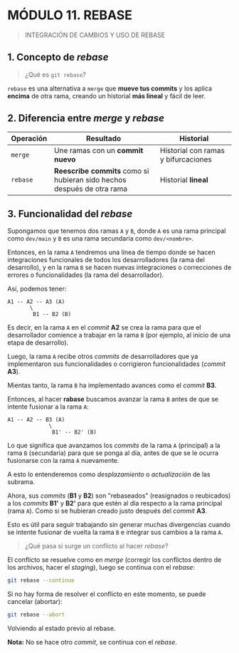 # MÓDULO 11. REBASE

> INTEGRACIÓN DE CAMBIOS Y USO DE REBASE

## 1. Concepto de *rebase*

> ¿Qué es `git rebase`?

`rebase` es una alternativa a `merge` que **mueve tus commits** y los aplica **encima** de otra rama, creando un historial **más lineal** y fácil de leer.

## 2. Diferencia entre *merge* y *rebase*

| Operación | Resultado                       | Historial         |
|-----------|----------------------------------|-------------------|
| `merge`   | Une ramas con un **commit nuevo** | Historial con ramas y bifurcaciones |
| `rebase`  | **Reescribe commits** como si hubieran sido hechos después de otra rama | Historial **lineal** |

## 3. Funcionalidad del *rebase*

Supongamos que tenemos dos ramas `A` y `B`, donde `A` es una rama principal como `dev/main` y `B` es una rama secundaria como `dev/<nombre>`.

Entonces, en la rama `A` tendremos una línea de tiempo donde se hacen integraciones funcionales de todos los desarrolladores (la rama del desarrollo), y en la rama `B` se hacen nuevas integraciones o correcciones de errores o funcionalidades (la rama del desarrollador).

Así, podemos tener:

```text
A1 -- A2 -- A3 (A)
       \
        B1 -- B2 (B)
```

Es decir, en la rama `A` en el *commit* **A2** se crea la rama para que el desarrollador comience a trabajar en la rama `B` (por ejemplo, al inicio de una etapa de desarrollo).

Luego, la rama `A` recibe otros *commits* de desarrolladores que ya implementaron sus funcionalidades o corrigieron funcionalidades (*commit* **A3**).

Mientas tanto, la rama `B` ha implementado avances como el *commit* **B3**.

Entonces, al hacer **rabase** buscamos avanzar la rama `B` antes de que se intente fusionar a la rama `A`:

```text
A1 -- A2 -- B3 (A)
             \
              B1' -- B2' (B)
```

Lo que significa que avanzamos los *commits* de la rama `A` (principal) a la rama `B` (secundaria) para que se ponga al día, antes de que se le ocurra fusionarse con la rama `A` nuevamente.

A esto lo entenderemos como *desplazamiento* o *actualización* de las subrama.

Ahora, sus *commits* (**B1** y **B2**) son "rebaseados" (reasignados o reubicados) a los *commits* **B1'** y **B2'** para que estén al día respecto a la rama principal (rama `A`). Como si se hubieran creado justo después del *commit* **A3**.

Esto es útil para seguir trabajando sin generar muchas divergencias cuando se intente fusionar de vuelta la rama `B` e integrar sus cambios a la rama `A`.

> ¿Qué pasa si surge un conflicto al hacer *rebase*?

El conflicto se resuelve como en *merge* (corregir los conflictos dentro de los archivos, hacer el *staging*), luego se continua con el *rebase*:

```bash
git rebase --continue
```

Si no hay forma de resolver el conflicto en este momento, se puede cancelar (abortar):

```bash
git rebase --abort
```

Volviendo al estado previo al rebase.

**Nota:** No se hace otro *commit*, se continua con el *rebase*.